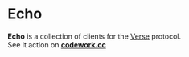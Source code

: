 # Echo

**Echo** is a collection of clients for the [Verse](https://github.com/versenaut) protocol.<br/>
See it action on **[codework.cc](http://www.codework.cc)** <br/><br/>

